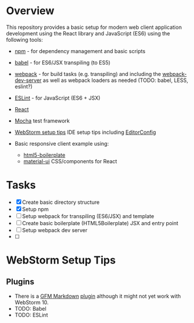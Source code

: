 Overview
========

This repository provides a basic setup for modern web client application
development using the React library and JavaScript (ES6) using the following tools:

* [npm](https://docs.npmjs.com/) - for dependency management and basic scripts

* [babel](http://babeljs.io/) - for ES6/JSX transpiling (to ES5)

* [webpack](http://webpack.github.io/docs/) - for build tasks (e.g. transpiling)
  and including the [webpack-dev-server](http://webpack.github.io/docs/webpack-dev-server.html)
  as well as webpack loaders as needed (TODO: babel, LESS, eslint?) 
 
* [ESLint](http://eslint.org/docs/) - for JavaScript (ES6 + JSX) 

* [React](http://facebook.github.io/react/docs/getting-started.html)

* [Mocha](http://mochajs.org/) test framework

* [WebStorm setup tips](https://www.jetbrains.com/webstorm/) IDE setup tips
  including [EditorConfig](http://editorconfig.org/)
  
* Basic responsive client example using:
    * [html5-boilerplate](https://html5boilerplate.com/)
    * [material-ui](http://www.material-ui.com/) CSS/components for React


Tasks
=====
- [x] Create basic directory structure
- [x] Setup npm
- [ ] Setup webpack for transpiling (ES6/JSX) and template
- [ ] Create basic boilerplate (HTML5Boilerplate) JSX and entry point
- [ ] Setup webpack dev server
- [ ]


WebStorm Setup Tips
===================

## Plugins
* There is a [GFM Markdown](https://guides.github.com/features/mastering-markdown/) [plugin](https://github.com/ShyykoSerhiy/gfm-plugin) 
  although it might not yet work with WebStorm 10.
* TODO: Babel 
* TODO: ESLint
